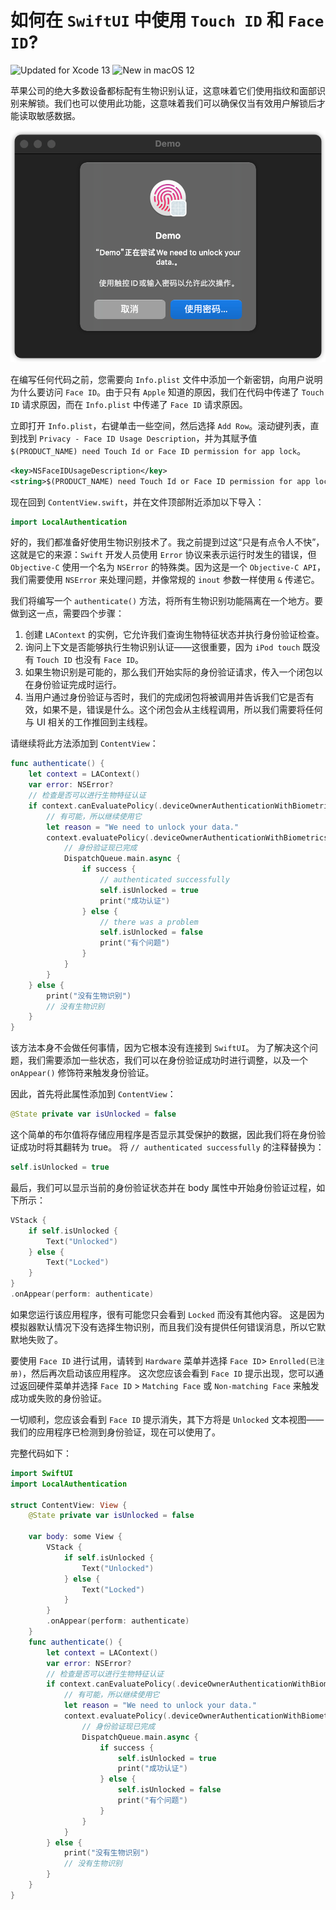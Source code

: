 如何在 `SwiftUI` 中使用 `Touch ID` 和 `Face ID`?
===

![Updated for Xcode 13](https://img.shields.io/static/v1?label=&message=Updated%20for%20Xcode%2013.1&color=blue&logo=Xcode&logoColor=white)
![New in macOS 12](https://img.shields.io/static/v1?label=&message=New%20in%20macOS%2012&color=lightgrey&logo=apple)

苹果公司的绝大多数设备都标配有生物识别认证，这意味着它们使用指纹和面部识别来解锁。我们也可以使用此功能，这意味着我们可以确保仅当有效用户解锁后才能读取敏感数据。

![](imgs/1.png)<!--rehype:style=max-width: 480px;-->

在编写任何代码之前，您需要向 `Info.plist` 文件中添加一个新密钥，向用户说明为什么要访问 `Face ID`。由于只有 `Apple` 知道的原因，我们在代码中传递了 `Touch ID` 请求原因，而在 `Info.plist` 中传递了 `Face ID` 请求原因。

立即打开 `Info.plist`，右键单击一些空间，然后选择 `Add Row`。滚动键列表，直到找到 `Privacy - Face ID Usage Description`，并为其赋予值 `$(PRODUCT_NAME) need Touch Id or Face ID permission for app lock`。

```xml
<key>NSFaceIDUsageDescription</key>
<string>$(PRODUCT_NAME) need Touch Id or Face ID permission for app lock</string>
```

现在回到 `ContentView.swift`，并在文件顶部附近添加以下导入：

```swift
import LocalAuthentication
```

好的，我们都准备好使用生物识别技术了。我之前提到过这“只是有点令人不快”，这就是它的来源：`Swift` 开发人员使用 `Error` 协议来表示运行时发生的错误，但 `Objective-C` 使用一个名为 `NSError` 的特殊类。因为这是一个 `Objective-C API`，我们需要使用 `NSError` 来处理问题，并像常规的 `inout` 参数一样使用 `&` 传递它。

我们将编写一个 `authenticate()` 方法，将所有生物识别功能隔离在一个地方。要做到这一点，需要四个步骤：

1. 创建 `LAContext` 的实例，它允许我们查询生物特征状态并执行身份验证检查。
2. 询问上下文是否能够执行生物识别认证——这很重要，因为 `iPod touch` 既没有 `Touch ID` 也没有 `Face ID`。
3. 如果生物识别是可能的，那么我们开始实际的身份验证请求，传入一个闭包以在身份验证完成时运行。
4. 当用户通过身份验证与否时，我们的完成闭包将被调用并告诉我们它是否有效，如果不是，错误是什么。这个闭包会从主线程调用，所以我们需要将任何与 UI 相关的工作推回到主线程。

请继续将此方法添加到 `ContentView`：

```swift
func authenticate() {
    let context = LAContext()
    var error: NSError?
    // 检查是否可以进行生物特征认证
    if context.canEvaluatePolicy(.deviceOwnerAuthenticationWithBiometrics, error: &error) {
        // 有可能，所以继续使用它
        let reason = "We need to unlock your data."
        context.evaluatePolicy(.deviceOwnerAuthenticationWithBiometrics, localizedReason: reason) { success, authenticationError in
            // 身份验证现已完成
            DispatchQueue.main.async {
                if success {
                    // authenticated successfully
                    self.isUnlocked = true
                    print("成功认证")
                } else {
                    // there was a problem
                    self.isUnlocked = false
                    print("有个问题")
                }
            }
        }
    } else {
        print("没有生物识别")
        // 没有生物识别
    }
}
```

该方法本身不会做任何事情，因为它根本没有连接到 `SwiftUI`。 为了解决这个问题，我们需要添加一些状态，我们可以在身份验证成功时进行调整，以及一个 `onAppear()` 修饰符来触发身份验证。

因此，首先将此属性添加到 `ContentView`：

```swift
@State private var isUnlocked = false
```

这个简单的布尔值将存储应用程序是否显示其受保护的数据，因此我们将在身份验证成功时将其翻转为 true。 将 `// authenticated successfully` 的注释替换为： 

```swift
self.isUnlocked = true
```

最后，我们可以显示当前的身份验证状态并在 body 属性中开始身份验证过程，如下所示：

```swift
VStack {
    if self.isUnlocked {
        Text("Unlocked")
    } else {
        Text("Locked")
    }
}
.onAppear(perform: authenticate)
```

如果您运行该应用程序，很有可能您只会看到 `Locked` 而没有其他内容。 这是因为模拟器默认情况下没有选择生物识别，而且我们没有提供任何错误消息，所以它默默地失败了。

要使用 `Face ID` 进行试用，请转到 `Hardware` 菜单并选择 `Face ID`> `Enrolled(已注册)`，然后再次启动该应用程序。 这次您应该会看到 `Face ID` 提示出现，您可以通过返回硬件菜单并选择 `Face ID` > `Matching Face` 或 `Non-matching Face` 来触发成功或失败的身份验证。

一切顺利，您应该会看到 `Face ID` 提示消失，其下方将是 `Unlocked` 文本视图——我们的应用程序已检测到身份验证，现在可以使用了。

完整代码如下：

```swift
import SwiftUI
import LocalAuthentication

struct ContentView: View {
    @State private var isUnlocked = false

    var body: some View {
        VStack {
            if self.isUnlocked {
                Text("Unlocked")
            } else {
                Text("Locked")
            }
        }
        .onAppear(perform: authenticate)
    }
    func authenticate() {
        let context = LAContext()
        var error: NSError?
        // 检查是否可以进行生物特征认证
        if context.canEvaluatePolicy(.deviceOwnerAuthenticationWithBiometrics, error: &error) {
            // 有可能，所以继续使用它
            let reason = "We need to unlock your data."
            context.evaluatePolicy(.deviceOwnerAuthenticationWithBiometrics, localizedReason: reason) { success, authenticationError in
                // 身份验证现已完成
                DispatchQueue.main.async {
                    if success {
                        self.isUnlocked = true
                        print("成功认证")
                    } else {
                        self.isUnlocked = false
                        print("有个问题")
                    }
                }
            }
        } else {
            print("没有生物识别")
            // 没有生物识别
        }
    }
}
```